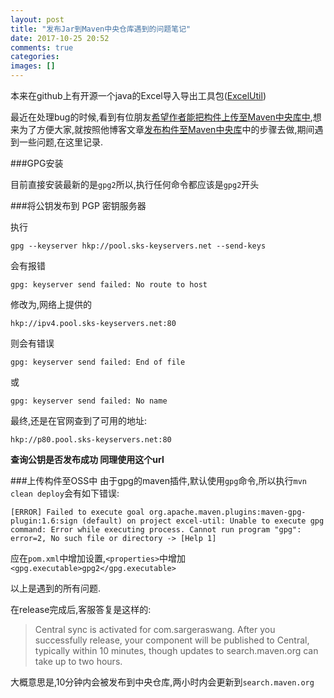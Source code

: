 ```yaml
---
layout: post
title: "发布Jar到Maven中央仓库遇到的问题笔记"
date: 2017-10-25 20:52
comments: true
categories: 
images: []
---
```

本来在github上有开源一个java的Excel导入导出工具包([ExcelUtil](https://github.com/SargerasWang/ExcelUtil))

最近在处理bug的时候,看到有位朋友[希望作者能把构件上传至Maven中央库中](https://github.com/SargerasWang/ExcelUtil/issues/11),想来为了方便大家,就按照他博客文章[发布构件至Maven中央库](http://www.arccode.net/publish-artifact-to-maven-central-repository.html)中的步骤去做,期间遇到一些问题,在这里记录.

<!-- more -->

###GPG安装

目前直接安装最新的是`gpg2`所以,执行任何命令都应该是`gpg2`开头

###将公钥发布到 PGP 密钥服务器

执行

```
gpg --keyserver hkp://pool.sks-keyservers.net --send-keys 
```

会有报错

`gpg: keyserver send failed: No route to host`

修改为,网络上提供的

`hkp://ipv4.pool.sks-keyservers.net:80`

则会有错误

`gpg: keyserver send failed: End of file`

或

`gpg: keyserver send failed: No name`


最终,还是在官网查到了可用的地址:

```
hkp://p80.pool.sks-keyservers.net:80
```

**查询公钥是否发布成功 同理使用这个url**

###上传构件至OSS中
由于gpg的maven插件,默认使用`gpg`命令,所以执行`mvn clean deploy`会有如下错误:

```
[ERROR] Failed to execute goal org.apache.maven.plugins:maven-gpg-plugin:1.6:sign (default) on project excel-util: Unable to execute gpg command: Error while executing process. Cannot run program "gpg": error=2, No such file or directory -> [Help 1]

```

应在`pom.xml`中增加设置,`<properties>`中增加`<gpg.executable>gpg2</gpg.executable>`

以上是遇到的所有问题.


在release完成后,客服答复是这样的:

>Central sync is activated for com.sargeraswang. After you successfully release, your component will be published to Central, typically within 10 minutes, though updates to search.maven.org can take up to two hours.


大概意思是,10分钟内会被发布到中央仓库,两小时内会更新到`search.maven.org`